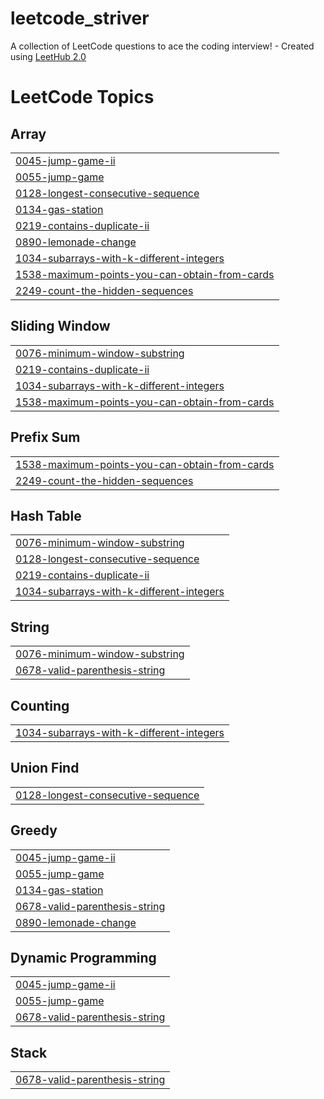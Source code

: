 # leetcode_striver
A collection of LeetCode questions to ace the coding interview! - Created using [LeetHub 2.0](https://github.com/maitreya2954/LeetHub-2.0-Firefox)

<!---LeetCode Topics Start-->
# LeetCode Topics
## Array
|  |
| ------- |
| [0045-jump-game-ii](https://github.com/AdityaAdi07/leetcode_striver/tree/master/0045-jump-game-ii) |
| [0055-jump-game](https://github.com/AdityaAdi07/leetcode_striver/tree/master/0055-jump-game) |
| [0128-longest-consecutive-sequence](https://github.com/AdityaAdi07/leetcode_striver/tree/master/0128-longest-consecutive-sequence) |
| [0134-gas-station](https://github.com/AdityaAdi07/leetcode_striver/tree/master/0134-gas-station) |
| [0219-contains-duplicate-ii](https://github.com/AdityaAdi07/leetcode_striver/tree/master/0219-contains-duplicate-ii) |
| [0890-lemonade-change](https://github.com/AdityaAdi07/leetcode_striver/tree/master/0890-lemonade-change) |
| [1034-subarrays-with-k-different-integers](https://github.com/AdityaAdi07/leetcode_striver/tree/master/1034-subarrays-with-k-different-integers) |
| [1538-maximum-points-you-can-obtain-from-cards](https://github.com/AdityaAdi07/leetcode_striver/tree/master/1538-maximum-points-you-can-obtain-from-cards) |
| [2249-count-the-hidden-sequences](https://github.com/AdityaAdi07/leetcode_striver/tree/master/2249-count-the-hidden-sequences) |
## Sliding Window
|  |
| ------- |
| [0076-minimum-window-substring](https://github.com/AdityaAdi07/leetcode_striver/tree/master/0076-minimum-window-substring) |
| [0219-contains-duplicate-ii](https://github.com/AdityaAdi07/leetcode_striver/tree/master/0219-contains-duplicate-ii) |
| [1034-subarrays-with-k-different-integers](https://github.com/AdityaAdi07/leetcode_striver/tree/master/1034-subarrays-with-k-different-integers) |
| [1538-maximum-points-you-can-obtain-from-cards](https://github.com/AdityaAdi07/leetcode_striver/tree/master/1538-maximum-points-you-can-obtain-from-cards) |
## Prefix Sum
|  |
| ------- |
| [1538-maximum-points-you-can-obtain-from-cards](https://github.com/AdityaAdi07/leetcode_striver/tree/master/1538-maximum-points-you-can-obtain-from-cards) |
| [2249-count-the-hidden-sequences](https://github.com/AdityaAdi07/leetcode_striver/tree/master/2249-count-the-hidden-sequences) |
## Hash Table
|  |
| ------- |
| [0076-minimum-window-substring](https://github.com/AdityaAdi07/leetcode_striver/tree/master/0076-minimum-window-substring) |
| [0128-longest-consecutive-sequence](https://github.com/AdityaAdi07/leetcode_striver/tree/master/0128-longest-consecutive-sequence) |
| [0219-contains-duplicate-ii](https://github.com/AdityaAdi07/leetcode_striver/tree/master/0219-contains-duplicate-ii) |
| [1034-subarrays-with-k-different-integers](https://github.com/AdityaAdi07/leetcode_striver/tree/master/1034-subarrays-with-k-different-integers) |
## String
|  |
| ------- |
| [0076-minimum-window-substring](https://github.com/AdityaAdi07/leetcode_striver/tree/master/0076-minimum-window-substring) |
| [0678-valid-parenthesis-string](https://github.com/AdityaAdi07/leetcode_striver/tree/master/0678-valid-parenthesis-string) |
## Counting
|  |
| ------- |
| [1034-subarrays-with-k-different-integers](https://github.com/AdityaAdi07/leetcode_striver/tree/master/1034-subarrays-with-k-different-integers) |
## Union Find
|  |
| ------- |
| [0128-longest-consecutive-sequence](https://github.com/AdityaAdi07/leetcode_striver/tree/master/0128-longest-consecutive-sequence) |
## Greedy
|  |
| ------- |
| [0045-jump-game-ii](https://github.com/AdityaAdi07/leetcode_striver/tree/master/0045-jump-game-ii) |
| [0055-jump-game](https://github.com/AdityaAdi07/leetcode_striver/tree/master/0055-jump-game) |
| [0134-gas-station](https://github.com/AdityaAdi07/leetcode_striver/tree/master/0134-gas-station) |
| [0678-valid-parenthesis-string](https://github.com/AdityaAdi07/leetcode_striver/tree/master/0678-valid-parenthesis-string) |
| [0890-lemonade-change](https://github.com/AdityaAdi07/leetcode_striver/tree/master/0890-lemonade-change) |
## Dynamic Programming
|  |
| ------- |
| [0045-jump-game-ii](https://github.com/AdityaAdi07/leetcode_striver/tree/master/0045-jump-game-ii) |
| [0055-jump-game](https://github.com/AdityaAdi07/leetcode_striver/tree/master/0055-jump-game) |
| [0678-valid-parenthesis-string](https://github.com/AdityaAdi07/leetcode_striver/tree/master/0678-valid-parenthesis-string) |
## Stack
|  |
| ------- |
| [0678-valid-parenthesis-string](https://github.com/AdityaAdi07/leetcode_striver/tree/master/0678-valid-parenthesis-string) |
<!---LeetCode Topics End-->